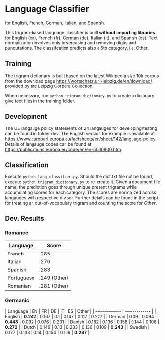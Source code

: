 # Language Classifier
for English, French, German, Italian, and Spanish.

This trigram-based language classifier is built **without importing libraries** for English (en), French (fr), German (de), Italian (it), and Spanish (es). Text normalization involves only lowercasing and removing digits and puncutations. The classifcation predicts also a 6th category, i.e. Other. 

## Training
The trigram dictionary is built based on 
the latest Wikipedia size 10k corpus from the download page
https://wortschatz.uni-leipzig.de/en/download/
provided by the Leipzig Corpora Collection.

When necessary, run ```python trigram_dictionary.py``` to create a dicionary give text files in the training folder.

## Development
The UE langauge policy statements of 24 langauges for developing/testing can be found in folder dev. 
The English version for example is available at https://www.europarl.europa.eu/factsheets/en/sheet/142/language-policy. Details of langauge codes can be found at https://publications.europa.eu/code/en/en-5000800.htm.

## Classification
Execute ```python lang_classifier.py```.
Should the dict.txt file not be found, execute ```python trigram_dictionary.py``` to re-create it.
Given a document file name, the prediction goes through unique present trigrams while accumulating scores for each category.
The scores are normalized across langauges with respective divisor. Further details can be found in the script for treating an out-of-vocabulary trigram and counting the score for *Other*.

## Dev. Results

### Romance
| Language  | Score |
| ------------- | ------------- |
| French  | .285 |
| Italian  | .276 |
| Spanish | .283 |
| Portuguese | .249 (Other) |
| Romanian | .281 (Other) |

### Germanic
| Language  | EN   |   FR   |   DE   |   IT   |   ES   |   Other |
| ------------- | ------------- |
| English  | **0.242** |  0.167 |  0.1   |  0.147 |  0.117  | 0.227 |
| German  | 0.09  |  0.094 |  **0.448** |  0.092 |  0.076 |  0.201 |
| Danish | 0.182 |  0.136 |  0.158 |  0.144 |  0.108  | **0.272** |
| Dutch | 0.149 |  0.13  |  0.233 |  0.136 |  0.109  | **0.243** |
| Swedish | 0.177 |  0.133 |  0.14  |  0.154 |  0.109 |  **0.287** |
